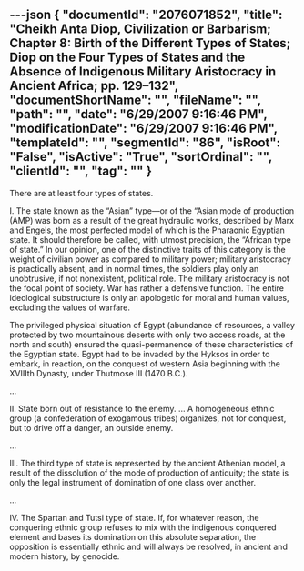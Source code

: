 ---json
{
  "documentId": "2076071852",
  "title": "Cheikh Anta Diop, Civilization or Barbarism; Chapter 8: Birth of the Different Types of States; Diop on the Four Types of States and the Absence of Indigenous Military Aristocracy in Ancient Africa; pp. 129–132",
  "documentShortName": "",
  "fileName": "",
  "path": "",
  "date": "6/29/2007 9:16:46 PM",
  "modificationDate": "6/29/2007 9:16:46 PM",
  "templateId": "",
  "segmentId": "86",
  "isRoot": "False",
  "isActive": "True",
  "sortOrdinal": "",
  "clientId": "",
  "tag": ""
}
---

There are at least four types of states.

I. The state known as the “Asian” type—or of the “Asian mode of production (AMP) was born as a result of the great hydraulic works, described by Marx and Engels, the most perfected model of which is the Pharaonic Egyptian state. It should therefore be called, with utmost precision, the “African type of state.” In our opinion, one of the distinctive traits of this category is the weight of civilian power as compared to military power; military aristocracy is practically absent, and in normal times, the soldiers play only an unobtrusive, if not nonexistent, political role. The military aristocracy is not the focal point of society. War has rather a defensive function. The entire ideological substructure is only an apologetic for moral and human values, excluding the values of warfare.

The privileged physical situation of Egypt (abundance of resources, a valley protected by two mountainous deserts with only two access roads, at the north and south) ensured the quasi-permanence of these characteristics of the Egyptian state. Egypt had to be invaded by the Hyksos in order to embark, in reaction, on the conquest of western Asia beginning with the XVIIIth Dynasty, under Thutmose III (1470 B.C.).

…

II. State born out of resistance to the enemy. … A homogeneous ethnic group (a confederation of exogamous tribes) organizes, not for conquest, but to drive off a danger, an outside enemy.

…


III. The third type of state is represented by the ancient Athenian model, a result of the dissolution of the mode of production of antiquity; the state is only the legal instrument of domination of one class over another.

…

IV. The Spartan and Tutsi type of state. If, for whatever reason, the conquering ethnic group refuses to mix with the indigenous conquered element and bases its domination on this absolute separation, the opposition is essentially ethnic and will always be resolved, in ancient and modern history, by genocide.
